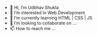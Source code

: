 - 👋 Hi, I’m Udbhav Shukla
- 👀 I’m interested in Web Development
- 🌱 I’m currently learning HTML | CSS | JS
- 💞️ I’m looking to collaborate on ...
- 📫 How to reach me ...

<!---
udbhavshukla/udbhavshukla is a ✨ special ✨ repository because its `README.md` (this file) appears on your GitHub profile.
You can click the Preview link to take a look at your changes.
--->
